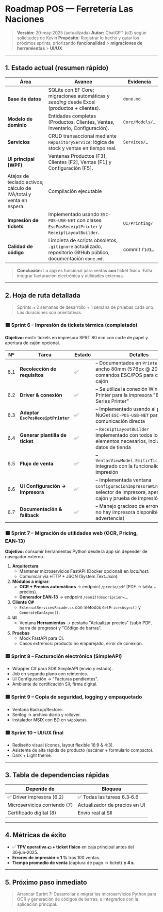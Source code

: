 # Roadmap POS — Ferretería Las Naciones

> **Versión:** 20‑may‑2025 (actualizada)
> **Autor:** ChatGPT (o3) según solicitudes de Kevin
> **Propósito:** Registrar lo hecho y guiar los próximos sprints, priorizando **funcionalidad** > **migraciones de herramientas** > **UI/UX**.

---

## 1. Estado actual (resumen rápido)

| Área                                                               | Avance                                                                                                                  | Evidencia       |
| ------------------------------------------------------------------ | ----------------------------------------------------------------------------------------------------------------------- | --------------- |
| **Base de datos**                                                  | SQLite con EF Core; migraciones automáticas y *seeding* desde Excel (productos + clientes).                             | `done.md`       |
| **Modelo de dominio**                                              | Entidades completas (Productos, Clientes, Ventas, Inventario, Configuración).                                           | `Core/Models/…` |
| **Servicios**                                                      | CRUD transaccional mediante `RepositoryService`; lógica de stock y ventas en tiempo real.                               | `Services/…`    |
| **UI principal (WPF)**                                             | Ventanas Productos \[F3], Clientes \[F2], Ventas \[F1] y Configuración \[F5].                                           |                 |
| Atajos de teclado activos; cálculo de IVA/total y venta en espera. | Compilación ejecutable                                                                                                  |                 |
| **Impresión de tickets**                                           | Implementado usando `ESC-POS-USB-NET` con clases `EscPosReceiptPrinter` y `ReceiptLayoutBuilder`. | `UI/Printing/`     |
| **Calidad de código**                                              | Limpieza de scripts obsoletos, `.gitignore` actualizado, repositorio GitHub público, documentación `done.md`.           | commit `f1d3…`  |

> **Conclusión:** La app es funcional para ventas **con** ticket físico. Falta integrar facturación electrónica y utilidades externas.

---

## 2. Hoja de ruta detallada

> Sprints ≈ 2 semanas de desarrollo + 1 semana de pruebas cada uno. Las duraciones son orientativas.

### 🟩 Sprint 6 – Impresión de tickets térmica (completado)

**Objetivo:** emitir tickets en impresora SPRT 80 mm con corte de papel y apertura de cajón opcional.

| Nº                                                                            | Tarea                                                                    | Estado | Detalles                                                                                                 |
| ----------------------------------------------------------------------------- | ------------------------------------------------------------------------ | ------ | ----------------------------------------------------------------------------------------------------------------- |
| 6.1                                                                           | **Recolección de requisitos**                                            | ✅ | – Documentados en `PrinterSpecs.md`: ancho 80mm (576px @ 203dpi), comandos ESC/POS para corte y cajón |
| 6.2                                                                           | **Driver & conexión**                                                    | ✅ | – Se utiliza la conexión Windows Printer para la impresora "80mm Series Printer" |
| 6.3                                                                           | **Adaptar `EscPosReceiptPrinter`**                                       | ✅ | – Implementado usando el paquete NuGet `ESC-POS-USB-NET` para comunicación directa |
| 6.4                                                                           | **Generar plantilla de ticket**                                          | ✅ | – `ReceiptLayoutBuilder` implementado con todos los elementos necesarios, incluidos datos de tienda |
| 6.5                                                                           | **Flujo de venta**                                                       | ✅ | – `VentasViewModel.EmitirTicketCommand` integrado con la funcionalidad de impresión |
| 6.6                                                                           | **UI Configuración → Impresora**                                         | ✅ | – Implementada ventana `ConfiguracionImpresoraWindow` con selector de impresora, apertura de cajón y prueba de impresión |
| 6.7                                                                           | **Documentación & fallback**                                             | ✅ | – Manejo gracioso de errores cuando no hay impresora disponible (muestra advertencia) |

### 🟧 Sprint 7 – Migración de utilidades web (OCR, Pricing, EAN‑13)

**Objetivo:** consumir herramientas Python desde la app sin depender de navegador externo.

1. **Arquitectura**
      - Mantener microservicios FastAPI (Docker opcional) en *localhost*.
      - Comunicar vía HTTP + JSON (System.Text.Json).
2. **Módulos a migrar**:
      - **OCR + Precios automáticos** → endpoint `/precio/pdf` (PDF → tabla + precios).
      - **Generador EAN‑13** → endpoint `/ean13?descripcion=…`.
3. **Cliente C#**
      - `ExternalServicesFacade.cs` con métodos `GetPricesAsync()` y `GenerateEanAsync()`.
4. **UI**
      - Ventana **Herramientas** → pestaña "Actualizar precios" (subir PDF, barra de progreso) y "Código de barras".
5. **Pruebas**
      - Mock FastAPI para CI.
      - Casos extremos: producto no emparejado, error de conexión.

### 🟨 Sprint 8 – Facturación electrónica (SimpleAPI)

* Wrapper C# para SDK SimpleAPI (envío y estado).
* Job en segundo plano con reintentos.
* UI Configuración → "Facturas pendientes".
* Ambiente de certificación SII, firma digital.

### 🟩 Sprint 9 – Copia de seguridad, logging y empaquetado

* Ventana Backup/Restore.
* Serilog → archivo diario y rollover.
* Instalador MSIX con BD en `%AppData%`.

### 🟦 Sprint 10 – UI/UX final

* Rediseño visual (íconos, layout flexible 16:9 & 4:3).
* Asistente de alta rápida de producto (escáner + formulario compacto).
* Dark + Light theme.

---

## 3. Tabla de dependencias rápidas

| Depende de                   | Bloquea                       |
| ---------------------------- | ----------------------------- |
| ✅ Driver impresora (6.2)    | ✅ Todas las tareas 6.3‑6.6   |
| Microservicios corriendo (7) | Actualizador de precios en UI |
| Certificado digital (8)      | Envío real al SII             |

---

## 4. Métricas de éxito

* ✅ **TPV operativa 💵 + ticket físico** en caja principal antes del 30‑jun‑2025.
* **Errores de impresión < 1 %** tras 100 ventas.
* **Tiempo promedio de venta** (captura de pago → ticket) **≤ 4 s**.

---

## 5. Próximo paso inmediato

> Arrancar Sprint 7: Desarrollar o migrar los microservicios Python para OCR y generación de códigos de barras, e integrarlos con la aplicación principal.

